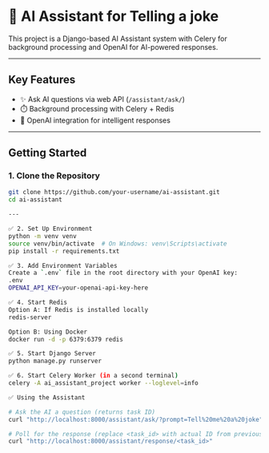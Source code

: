 # 🤖 AI Assistant for Telling a joke

This project is a Django-based AI Assistant system with Celery for background processing and OpenAI for AI-powered responses.

---

## Key Features

- ✨ Ask AI questions via web API (`/assistant/ask/`)
- ⏱️ Background processing with Celery + Redis
- 🧠 OpenAI integration for intelligent responses

---

## Getting Started

###  1. Clone the Repository

```bash
git clone https://github.com/your-username/ai-assistant.git
cd ai-assistant

---

✅ 2. Set Up Environment
python -m venv venv
source venv/bin/activate  # On Windows: venv\Scripts\activate
pip install -r requirements.txt

✅ 3. Add Environment Variables
Create a `.env` file in the root directory with your OpenAI key:
.env
OPENAI_API_KEY=your-openai-api-key-here

✅ 4. Start Redis
Option A: If Redis is installed locally
redis-server

Option B: Using Docker
docker run -d -p 6379:6379 redis

✅ 5. Start Django Server
python manage.py runserver

✅ 6. Start Celery Worker (in a second terminal)
celery -A ai_assistant_project worker --loglevel=info

✅ Using the Assistant

# Ask the AI a question (returns task ID)
curl "http://localhost:8000/assistant/ask/?prompt=Tell%20me%20a%20joke"

# Poll for the response (replace <task_id> with actual ID from previous step)
curl "http://localhost:8000/assistant/response/<task_id>"


